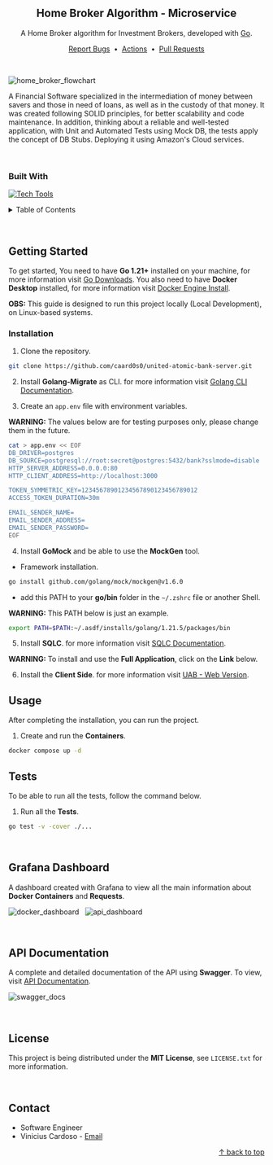 <div id="top"></div>

<!-- About the Project -->
<div align="center">
<h2>Home Broker Algorithm - Microservice</h2>
<p>A Home Broker algorithm for Investment Brokers, developed with <a href="https://go.dev/">Go</a>.</p>
<a href="https://github.com/caard0s0/home-broker-system/issues">Report Bugs</a>
&nbsp;&bull;&nbsp;
<a href="https://github.com/caard0s0/home-broker-system/actions">Actions</a>
&nbsp;&bull;&nbsp;
<a href="https://github.com/caard0s0/home-broker-system/pulls">Pull Requests</a>
</div>

&nbsp;

![home_broker_flowchart](https://github.com/caard0s0/home-broker-system/assets/95318788/107c4c7b-e64a-45c0-af85-4fc8a494edf2)

A Financial Software specialized in the intermediation of money between savers and those in need of loans, as well as in the custody of that money. It was created following SOLID principles, for better scalability and code maintenance. In addition, thinking about a reliable and well-tested application, with Unit and Automated Tests using Mock DB, the tests apply the concept of DB Stubs. Deploying it using Amazon's Cloud services.

&nbsp;

<h3>Built With</h3>

[![Tech Tools](https://skillicons.dev/icons?i=go,docker,kafka)](https://skillicons.dev)


<!-- Table of Contents -->
<details>
<summary>Table of Contents</summary>
<ol>
<li>
    <a href="#getting-started">Getting Started</a>
    <ul>
        <li><a href="#installation">Installation</a></li>
        <li><a href="#usage">Usage</a></li>
        <li><a href="#tests">Tests</a></li>
    </ul>
</li>
<li><a href="#grafana-dashboard">Grafana Dashboard</a></li>
<li><a href="#api-documentation">API Documentation</a></li>
<li><a href="#license">License</a></li>
<li><a href="#contact">Contact</a></li>
</ol>
</details>

&nbsp;


<!-- Getting Started -->
<h2 id="getting-started">Getting Started</h2>

<p>To get started, You need to have <strong>Go 1.21+</strong> installed on your machine, for more information visit <a href="https://go.dev/dl/">Go Downloads</a>. You also need to have <strong>Docker Desktop</strong> installed, for more information visit <a href="https://docs.docker.com/engine/install/">Docker Engine Install</a>.</p>

<p><strong>OBS:</strong> This guide is designed to run this project locally (Local Development), on Linux-based systems.</p>


<!-- Installation -->
<h3 id="installation">Installation</h3>

1. Clone the repository.
```bash
git clone https://github.com/caard0s0/united-atomic-bank-server.git
```

2. Install <strong>Golang-Migrate</strong> as CLI. for more information visit <a href="https://github.com/golang-migrate/migrate/tree/master/cmd/migrate">Golang CLI Documentation</a>.

3. Create an `app.env` file with environment variables.

<strong>WARNING:</strong> The values ​​below are for testing purposes only, please change them in the future.

```bash
cat > app.env << EOF
DB_DRIVER=postgres
DB_SOURCE=postgresql://root:secret@postgres:5432/bank?sslmode=disable
HTTP_SERVER_ADDRESS=0.0.0.0:80
HTTP_CLIENT_ADDRESS=http://localhost:3000

TOKEN_SYMMETRIC_KEY=12345678901234567890123456789012
ACCESS_TOKEN_DURATION=30m

EMAIL_SENDER_NAME=
EMAIL_SENDER_ADDRESS=
EMAIL_SENDER_PASSWORD=
EOF
```

4. Install <strong>GoMock</strong> and be able to use the <strong>MockGen</strong> tool.

* Framework installation.

```bash
go install github.com/golang/mock/mockgen@v1.6.0
```

* add this PATH to your <strong>go/bin</strong> folder in the `~/.zshrc` file or another Shell.

<strong>WARNING:</strong> This PATH below is just an example.

```bash
export PATH=$PATH:~/.asdf/installs/golang/1.21.5/packages/bin
```

5. Install <strong>SQLC</strong>. for more information visit <a href="https://docs.sqlc.dev/en/latest/index.html">SQLC Documentation</a>.

<strong>WARNING:</strong> To install and use the <strong>Full Application</strong>, click on the <strong>Link</strong> below.

6. Install the <strong>Client Side</strong>. for more information visit <a href="https://github.com/caard0s0/united-atomic-bank-client">UAB - Web Version</a>.


<!-- Usage -->
<h2 id="usage">Usage</h2>

<p>After completing the installation, you can run the project.</p>

1. Create and run the <strong>Containers</strong>.

```cmd
docker compose up -d
```


<!-- Tests -->
<h2 id="tests">Tests</h2>

<p>To be able to run all the tests, follow the command below.</p>

1. Run all the <strong>Tests</strong>.

```cmd
go test -v -cover ./...
```


<br>

<!-- Grafana Dashboard -->
<h2 id="grafana-dashboard">Grafana Dashboard</h2>

<p>A dashboard created with Grafana to view all the main information about <strong>Docker Containers</strong> and <strong>Requests</strong>.</p>

![docker_dashboard](https://github.com/caard0s0/united-atomic-bank-server/assets/95318788/77bb2774-20ff-4d0e-b652-2d9b72be5618)
&nbsp;
![api_dashboard](https://github.com/caard0s0/united-atomic-bank-server/assets/95318788/dfde683d-24db-4841-a960-89db31114446)

<br>

<!-- API Documentation -->
<h2 id="api-documentation">API Documentation</h2>

<p>A complete and detailed documentation of the API using <strong>Swagger</strong>. To view, visit <a href="https://api.unitedatomicbank.com/docs/index.html#/">API Documentation</a>.</p>

![swagger_docs](https://github.com/caard0s0/united-atomic-bank-server/assets/95318788/d6017510-b63b-43b8-9494-43a449b4a663)

<br>


<!-- License -->
<h2 id="license">License</h2>

This project is being distributed under the <strong>MIT License</strong>, see ```LICENSE.txt``` for more information.


<br>


<!-- Contact -->
<h2 id="contact">Contact</h2>

* Software Engineer  
* Vinicius Cardoso - <a href="mailto:cardoso.business.ctt@gmail.com">Email</a>

<p align="right">
<a href="#top"> &uarr; back to top</a>
</p> 

